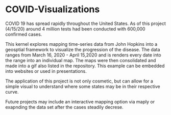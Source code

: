 # COVID-Visualizations

COVID 19 has spread rapidly throughout the United States.
As of this project (4/15/20) around 4 million tests had been conducted with 600,000 confirmed cases.

This kernel explores mapping time-series data from John Hopkins into a geosptial framework to visualize the progression of the disease.
The data ranges from March 16, 2020 - April 15,2020 and is renders every date into the range into an individual map.
The maps were then consolidated and made into a gif also listed in the repository. 
This example can be embedded into websites or used in presentations. 

The application of this project is not only cosmetic, but can allow for a simple visual to understand where some states may be in their respective curve. 

Future projects may include an interactive mapping option via maply or exapnding the data set after the cases steadily decrese.
